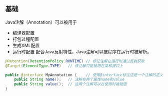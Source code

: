 ## 基础
Java注解（Annotation）可以被用于
* 编译器配置
* 打包过程配置
* 生成XML配置
* 运行时配置
配合Java反射特性，Java注解可以被程序在运行时被解析。

```java
@Retention(RetentionPolicy.RUNTIME) // 标记注解在运行时通过反射获取
@Target(ElementType.TYPE)   // 该注解只能被用在类和接口上

public @interface MyAnnotation {    // 使用@interface标注这是一个注解的定义
    public String name();   // 注解有两个属性name和value
    public String value();  // 这两个注解可以在使用时被赋值
}
```

